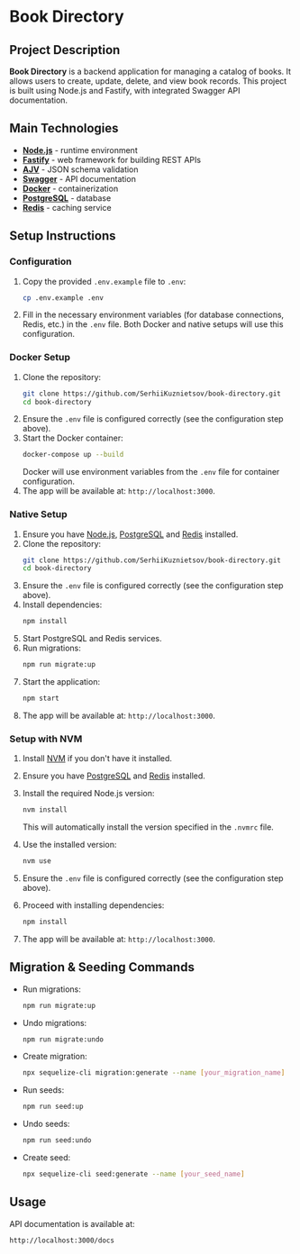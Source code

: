 
# Book Directory

## Project Description

**Book Directory** is a backend application for managing a catalog of books. It allows users to create, update, delete, and view book records. This project is built using Node.js and Fastify, with integrated Swagger API documentation.

## Main Technologies

- [**Node.js**](https://nodejs.org/) - runtime environment
- [**Fastify**](https://www.fastify.io/) - web framework for building REST APIs
- [**AJV**](https://ajv.js.org/) - JSON schema validation
- [**Swagger**](https://swagger.io/) - API documentation
- [**Docker**](https://www.docker.com/) - containerization
- [**PostgreSQL**](https://www.postgresql.org/) - database
- [**Redis**](https://redis.io/) - caching service

## Setup Instructions

### Configuration

1. Copy the provided `.env.example` file to `.env`:
   ```bash
   cp .env.example .env
   ```
2. Fill in the necessary environment variables (for database connections, Redis, etc.) in the `.env` file. Both Docker and native setups will use this configuration.

### Docker Setup

1. Clone the repository:
   ```bash
   git clone https://github.com/SerhiiKuznietsov/book-directory.git
   cd book-directory
   ```
2. Ensure the `.env` file is configured correctly (see the configuration step above).
3. Start the Docker container:
   ```bash
   docker-compose up --build
   ```
   Docker will use environment variables from the `.env` file for container configuration.
4. The app will be available at: `http://localhost:3000`.

### Native Setup

1. Ensure you have [Node.js](https://nodejs.org/), [PostgreSQL](https://www.postgresql.org/) and [Redis](https://redis.io/) installed.
2. Clone the repository:
   ```bash
   git clone https://github.com/SerhiiKuznietsov/book-directory.git
   cd book-directory
   ```
3. Ensure the `.env` file is configured correctly (see the configuration step above).
4. Install dependencies:
   ```bash
   npm install
   ```
5. Start PostgreSQL and Redis services.
6. Run migrations:
   ```bash
   npm run migrate:up
   ```
7. Start the application:
   ```bash
   npm start
   ```
8. The app will be available at: `http://localhost:3000`.

### Setup with NVM

1. Install [NVM](https://github.com/nvm-sh/nvm) if you don't have it installed.
2. Ensure you have [PostgreSQL](https://www.postgresql.org/) and [Redis](https://redis.io/) installed.
3. Install the required Node.js version:
   ```bash
   nvm install
   ```
   This will automatically install the version specified in the `.nvmrc` file.
4. Use the installed version:
   ```bash
   nvm use
   ```
5. Ensure the `.env` file is configured correctly (see the configuration step above).

6. Proceed with installing dependencies:
   ```bash
   npm install
   ```

7. The app will be available at: `http://localhost:3000`.

## Migration & Seeding Commands

- Run migrations:
  ```bash
  npm run migrate:up
  ```
- Undo migrations:
  ```bash
  npm run migrate:undo
  ```
- Create migration:
  ```bash
  npx sequelize-cli migration:generate --name [your_migration_name]
  ```

- Run seeds:
  ```bash
  npm run seed:up
  ```
- Undo seeds:
  ```bash
  npm run seed:undo
  ```
- Create seed:
  ```bash
  npx sequelize-cli seed:generate --name [your_seed_name]
  ```

## Usage

API documentation is available at:
```
http://localhost:3000/docs
```
